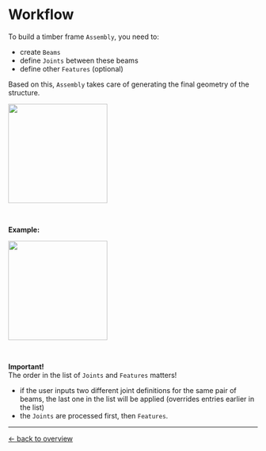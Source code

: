 # Workflow

To build a timber frame `Assembly`, you need to:
* create `Beams`
* define `Joints` between these beams
* define other `Features` (optional)  

Based on this, `Assembly` takes care of generating the final geometry of the structure.

<img src=https://user-images.githubusercontent.com/11560512/221904983-faa82f7d-7603-4941-bda3-9543f04a14dc.png height=200>


&nbsp;&nbsp;

**Example:**   

<img src=https://user-images.githubusercontent.com/11560512/221913009-986bcb06-6a20-46e5-b917-706fbaf55ebb.png height=200>


&nbsp;

**Important!**   
The order in the list of `Joints` and `Features` matters! 
* if the user inputs two different joint definitions for the same pair of beams, the last one in the list will be applied (overrides entries earlier in the list)
* the `Joints` are processed first, then `Features`.



***

[&larr; back to overview](https://github.com/gramaziokohler/compas_timber_Grasshopper_wiki)

